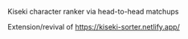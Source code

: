 Kiseki character ranker via head-to-head matchups

Extension/revival of https://kiseki-sorter.netlify.app/
